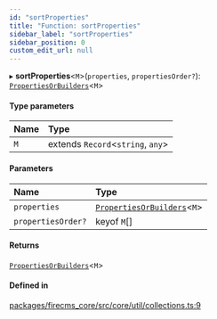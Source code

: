 ```yaml
---
id: "sortProperties"
title: "Function: sortProperties"
sidebar_label: "sortProperties"
sidebar_position: 0
custom_edit_url: null
---
```


▸ **sortProperties**\<`M`\>(`properties`, `propertiesOrder?`): [`PropertiesOrBuilders`](../types/PropertiesOrBuilders.md)\<`M`\>

#### Type parameters

| Name | Type |
| :------ | :------ |
| `M` | extends `Record`\<`string`, `any`\> |

#### Parameters

| Name | Type |
| :------ | :------ |
| `properties` | [`PropertiesOrBuilders`](../types/PropertiesOrBuilders.md)\<`M`\> |
| `propertiesOrder?` | keyof `M`[] |

#### Returns

[`PropertiesOrBuilders`](../types/PropertiesOrBuilders.md)\<`M`\>

#### Defined in

[packages/firecms_core/src/core/util/collections.ts:9](https://github.com/FireCMSco/firecms/blob/d45f3739/packages/firecms_core/src/core/util/collections.ts#L9)
